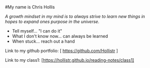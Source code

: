 #My name is Chris Hollis

*A growth mindset in my mind is to always strive to learn new things in hopes to expand ones purpose in the universe.*

* Tell myself... "I can do it"
* What I don't know now... can always be learned
* When stuck... reach out a hand

Link to my github portfolio: [ https://github.com/Hollistr ]

Link to my class1: [https://hollistr.github.io/reading-notes/class1]
